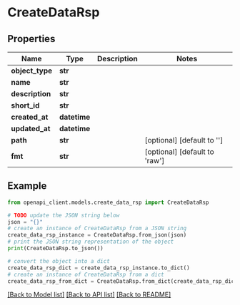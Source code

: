 # CreateDataRsp


## Properties

Name | Type | Description | Notes
------------ | ------------- | ------------- | -------------
**object_type** | **str** |  | 
**name** | **str** |  | 
**description** | **str** |  | 
**short_id** | **str** |  | 
**created_at** | **datetime** |  | 
**updated_at** | **datetime** |  | 
**path** | **str** |  | [optional] [default to '']
**fmt** | **str** |  | [optional] [default to 'raw']

## Example

```python
from openapi_client.models.create_data_rsp import CreateDataRsp

# TODO update the JSON string below
json = "{}"
# create an instance of CreateDataRsp from a JSON string
create_data_rsp_instance = CreateDataRsp.from_json(json)
# print the JSON string representation of the object
print(CreateDataRsp.to_json())

# convert the object into a dict
create_data_rsp_dict = create_data_rsp_instance.to_dict()
# create an instance of CreateDataRsp from a dict
create_data_rsp_from_dict = CreateDataRsp.from_dict(create_data_rsp_dict)
```
[[Back to Model list]](../README.md#documentation-for-models) [[Back to API list]](../README.md#documentation-for-api-endpoints) [[Back to README]](../README.md)


